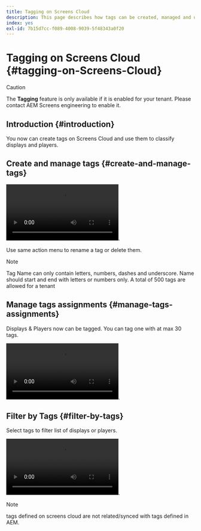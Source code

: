 ```yaml
---
title: Tagging on Screens Cloud
description: This page describes how tags can be created, managed and used on Screens Cloud.
index: yes
exl-id: 7b15d7cc-f089-4008-9039-5f48343a0f20
---
```

# Tagging on Screens Cloud {#tagging-on-Screens-Cloud}

>[!CAUTION]
>
>The **Tagging** feature is only available if it is enabled for your tenant. Please contact AEM Screens engineering to enable it. 

## Introduction {#introduction}

You now can create tags on Screens Cloud and use them to classify displays and players.

## Create and manage tags {#create-and-manage-tags}

![VIDEO create tag](assets/tagging/create-tag.mp4).

Use same action menu to rename a tag or delete them.

>[!NOTE]
> 
> Tag Name can only contain letters, numbers, dashes and underscore. Name should start and end with letters or numbers only.
> A total of 500 tags are allowed for a tenant

## Manage tags assignments {#manage-tags-assignments}

Displays & Players now can be tagged. You can tag one with at max 30 tags.

![VIDEO manage tags assigments](assets/tagging/assign-tags-to-players.mp4).

## Filter by Tags {#filter-by-tags}

Select tags to filter list of displays or players.

![VIDEO filter by tags](assets/tagging/filter-by-tags.mp4).

>[!NOTE]
> 
> tags defined on screens cloud are not related/synced with tags defined in AEM.
> 
